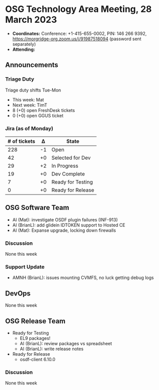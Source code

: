# OSG Technology Area Meeting, 28 March 2023

-   **Coordinates:** Conference: +1-415-655-0002, PIN: 146 266 9392,
    <https://morgridge-org.zoom.us/j/91987518094> (password sent separately)
-   **Attending:**

## Announcements

### Triage Duty

Triage duty shifts Tue-Mon

-   This week: Mat
-   Next week: TimT
-   8 (+0) open FreshDesk tickets
-   0 (+0) open GGUS ticket

### Jira (as of Monday)

| # of tickets | &Delta; | State             |
|--------------|---------|-------------------|
| 228          | -1      | Open              |
| 42           | +0      | Selected for Dev  |
| 29           | +2      | In Progress       |
| 19           | +0      | Dev Complete      |
| 7            | +0      | Ready for Testing |
| 0            | +0      | Ready for Release |

## OSG Software Team

-   AI (Mat): investigate OSDF plugin failures (INF-913)
-   AI (BrianL): add glidein IDTOKEN support to Hosted CE
-   AI (Mat): Expanse upgrade, locking down firewalls

### Discussion

None this week

### Support Update

-   AMNH (BrianL): issues mounting CVMFS, no luck getting debug logs

## DevOps

None this week

## OSG Release Team

-   Ready for Testing
    -   EL9 packages!
    -   AI (BrianL): review packages vs spreadsheet
    -   AI (BrianL): write release notes
-   Ready for Release
    -   osdf-client 6.10.0

### Discussion

None this week

